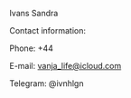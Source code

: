 

Ivans Sandra

Contact information:

Phone: +44

E-mail: vanja_life@icloud.com

Telegram: @ivnhlgn


